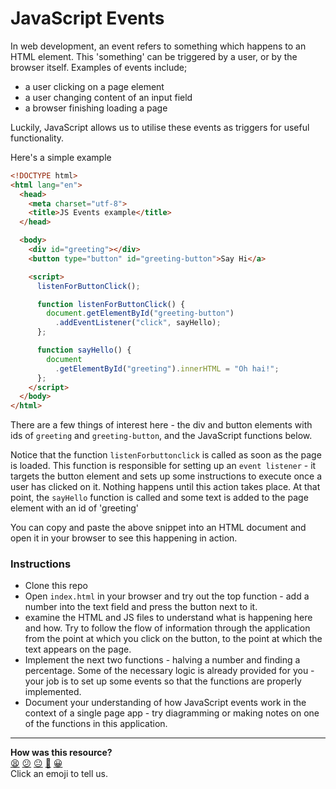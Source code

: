 # JavaScript Events

In web development, an event refers to something which happens to an HTML element.  This 'something' can be triggered by a user, or by the browser itself.  Examples of events include;

- a user clicking on a page element
- a user changing content of an input field
- a browser finishing loading a page

Luckily, JavaScript allows us to utilise these events as triggers for useful functionality.

Here's a simple example
```html
<!DOCTYPE html>
<html lang="en">
  <head>
    <meta charset="utf-8">
    <title>JS Events example</title>
  </head>

  <body>
    <div id="greeting"></div>
    <button type="button" id="greeting-button">Say Hi</a>

    <script>
      listenForButtonClick();

      function listenForButtonClick() {
        document.getElementById("greeting-button")
          .addEventListener("click", sayHello);
      };

      function sayHello() {
        document
          .getElementById("greeting").innerHTML = "Oh hai!";
      };
    </script>
  </body>
</html>
```

There are a few things of interest here - the div and button elements with ids of `greeting` and `greeting-button`, and the JavaScript functions below.

Notice that the function `listenForbuttonclick` is called as soon as the page is loaded.  This function is responsible for setting up an `event listener` - it targets the button element and sets up some instructions to execute once a user has clicked on it. Nothing happens until this action takes place.  At that point, the `sayHello` function is called and some text is added to the page element with an id of 'greeting'

You can copy and paste the above snippet into an HTML document and open it in your browser to see this happening in action.

### Instructions

- Clone this repo
- Open `index.html` in your browser and try out the top function - add a number into the text field and press the button next to it.
- examine the HTML and JS files to understand what is happening here and how.  Try to follow the flow of information through the application from the point at which you click on the button, to the point at which the text appears on the page.
- Implement the next two functions - halving a number and finding a percentage.  Some of the necessary logic is already provided for you - your job is to set up some events so that the functions are properly implemented.
- Document your understanding of how JavaScript events work in the context of a single page app - try diagramming or making notes on one of the functions in this application.

<!-- BEGIN GENERATED SECTION DO NOT EDIT -->

---

**How was this resource?**  
[😫](https://airtable.com/shrUJ3t7KLMqVRFKR?prefill_Repository=skills-workshops&prefill_File=practicals/js-events/README.md&prefill_Sentiment=😫) [😕](https://airtable.com/shrUJ3t7KLMqVRFKR?prefill_Repository=skills-workshops&prefill_File=practicals/js-events/README.md&prefill_Sentiment=😕) [😐](https://airtable.com/shrUJ3t7KLMqVRFKR?prefill_Repository=skills-workshops&prefill_File=practicals/js-events/README.md&prefill_Sentiment=😐) [🙂](https://airtable.com/shrUJ3t7KLMqVRFKR?prefill_Repository=skills-workshops&prefill_File=practicals/js-events/README.md&prefill_Sentiment=🙂) [😀](https://airtable.com/shrUJ3t7KLMqVRFKR?prefill_Repository=skills-workshops&prefill_File=practicals/js-events/README.md&prefill_Sentiment=😀)  
Click an emoji to tell us.

<!-- END GENERATED SECTION DO NOT EDIT -->
